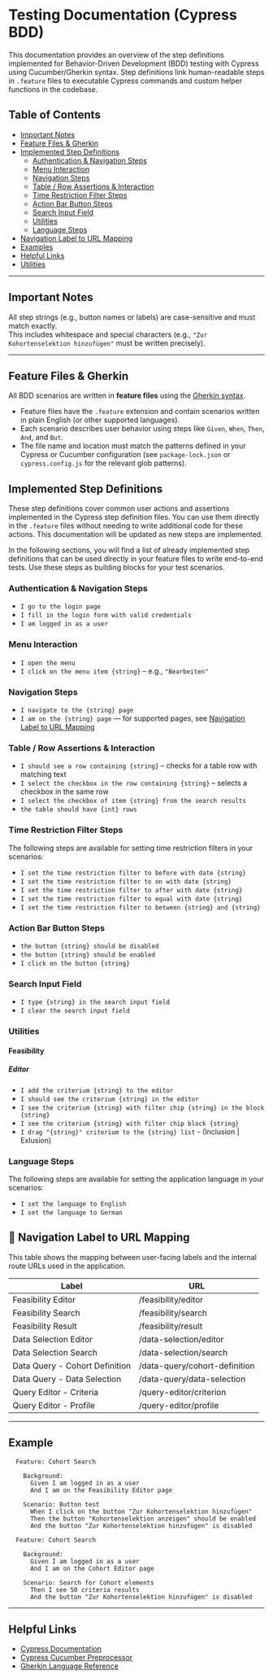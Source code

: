 # Testing Documentation (Cypress BDD)
This documentation provides an overview of the step definitions implemented for Behavior-Driven Development (BDD) testing with Cypress using Cucumber/Gherkin syntax. Step definitions link human-readable steps in `.feature` files to executable Cypress commands and custom helper functions in the codebase.
## Table of Contents

- [Important Notes](#important-notes)
- [Feature Files & Gherkin](#feature-files--gherkin)
- [Implemented Step Definitions](#implemented-step-definitions)
  - [Authentication & Navigation Steps](#authentication--navigation-steps)
  - [Menu Interaction](#menu-interaction)
  - [Navigation Steps](#navigation-steps)
  - [Table / Row Assertions & Interaction](#table--row-assertions--interaction)
  - [Time Restriction Filter Steps](#time-restriction-filter-steps)
  - [Action Bar Button Steps](#action-bar-button-steps)
  - [Search Input Field](#search-input-field)
  - [Utilities](#utilities)
  - [Language Steps](#language-steps)
- [Navigation Label to URL Mapping](#navigation-label-to-url-mapping)
- [Examples](#example)
- [Helpful Links](#helpful-links)
- [Utilities](#utilities)

---

## Important Notes
All step strings (e.g., button names or labels) are case-sensitive and must match exactly.  
This includes whitespace and special characters (e.g., `"Zur Kohortenselektion hinzufügen"` must be written precisely).

---

## Feature Files & Gherkin

All BDD scenarios are written in **feature files** using the [Gherkin syntax](https://cucumber.io/docs/gherkin/reference/).  
- Feature files have the `.feature` extension and contain scenarios written in plain English (or other supported languages).
- Each scenario describes user behavior using steps like `Given`, `When`, `Then`, `And`, and `But`.
- The file name and location must match the patterns defined in your Cypress or Cucumber configuration (see `package-lock.json` or `cypress.config.js` for the relevant glob patterns).

## Implemented Step Definitions

These step definitions cover common user actions and assertions implemented in the Cypress step definition files. You can use them directly in the `.feature` files without needing to write additional code for these actions. This documentation will be updated as new steps are implemented.

In the following sections, you will find a list of already implemented step definitions that can be used directly in your feature files to write end-to-end tests. Use these steps as building blocks for your test scenarios.

### Authentication & Navigation Steps
- `I go to the login page`
- `I fill in the login form with valid credentials`
- `I am logged in as a user`

### Menu Interaction
- `I open the menu`
- `I click on the menu item {string}` – e.g., `"Bearbeiten"`

### Navigation Steps
- `I navigate to the {string} page`
- `I am on the {string} page`  — for supported pages, see [Navigation Label to URL Mapping](#navigation-label-to-url-mapping)

### Table / Row Assertions & Interaction
- `I should see a row containing {string}` – checks for a table row with matching text
- `I select the checkbox in the row containing {string}` – selects a checkbox in the same row
- `I select the checkbox of item {string} from the search results`
- `the table should have {int} rows`

### Time Restriction Filter Steps

The following steps are available for setting time restriction filters in your scenarios:

- `I set the time restriction filter to before with date {string}`
- `I set the time restriction filter to on with date {string}`
- `I set the time restriction filter to after with date {string}`
- `I set the time restriction filter to equal with date {string}`
- `I set the time restriction filter to between {string} and {string}`


### Action Bar Button Steps
- `the button {string} should be disabled`
- `the button {string} should be enabled`
- `I click on the button {string}`

### Search Input Field
- `I type {string} in the search input field`
- `I clear the search input field`

### Utilities
#### Feasibility
  ##### Editor
- `I add the criterium {string} to the editor`
- `I should see the criterium {string} in the editor`
- `I see the criterium {string} with filter chip {string} in the block {string}`
- `I see the criterium {string} with filter chip block {string}`
- `I drag "{string}" criterium to the {string} list` - (Inclusion | Exlusion)

### Language Steps

The following steps are available for setting the application language in your scenarios:

- `I set the language to English`
- `I set the language to German`

## 🔗 Navigation Label to URL Mapping

This table shows the mapping between user-facing labels and the internal route URLs used in the application.

| Label                              | URL                                 |
|-------------------------------------|-------------------------------------|
| Feasibility Editor                  | /feasibility/editor                 |
| Feasibility Search                  | /feasibility/search                 |
| Feasibility Result                  | /feasibility/result                 |
| Data Selection Editor               | /data-selection/editor              |
| Data Selection Search               | /data-selection/search              |
| Data Query - Cohort Definition      | /data-query/cohort-definition       |
| Data Query - Data Selection         | /data-query/data-selection          |
| Query Editor - Criteria             | /query-editor/criterion             |
| Query Editor - Profile              | /query-editor/profile               |

---

## Example 
```gherkin
  Feature: Cohort Search

    Background:
      Given I am logged in as a user
      And I am on the Feasibility Editor page 

    Scenario: Button test
      When I click on the button "Zur Kohortenselektion hinzufügen"
      Then the button "Kohortenselektion anzeigen" should be enabled
      And the button "Zur Kohortenselektion hinzufügen" is disabled
```

```gherkin
  Feature: Cohort Search

    Background:
      Given I am logged in as a user
      And I am on the Cohort Editor page 

    Scenario: Search for Cohort elements
      Then I see 50 criteria results
      And the button "Zur Kohortenselektion hinzufügen" is disabled
  ```

---

## Helpful Links

- [Cypress Documentation](https://docs.cypress.io)  
- [Cypress Cucumber Preprocessor](https://github.com/badeball/cypress-cucumber-preprocessor)  
- [Gherkin Language Reference](https://cucumber.io/docs/gherkin/reference/)

